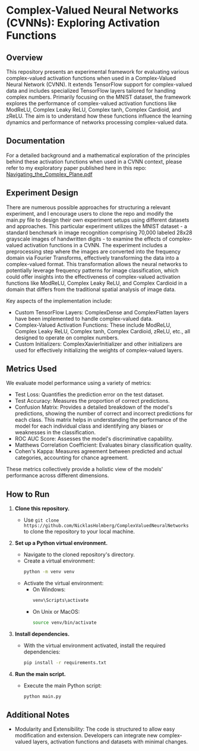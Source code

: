 # Complex-Valued Neural Networks (CVNNs): Exploring Activation Functions

## Overview
This repository presents an experimental framework for evaluating various complex-valued activation functions when used in a Complex-Valued Neural Network (CVNN). It extends TensorFlow support for complex-valued data and includes specialized TensorFlow layers tailored for handling complex numbers. Primarily focusing on the MNIST dataset, the framework explores the performance of complex-valued activation functions like ModReLU, Complex Leaky ReLU, Complex tanh, Complex Cardioid, and zReLU. The aim is to understand how these functions influence the learning dynamics and performance of networks processing complex-valued data.

## Documentation
For a detailed background and a mathematical exploration of the principles behind these activation functions when used in a CVNN context, please refer to my exploratory paper published here in this repo: [Navigating_the_Complex_Plane.pdf](https://github.com/NicklasHolmberg/ComplexValuedNeuralNetworks/blob/main/Navigating_the_Complex_Plane.pdf)

## Experiment Design
There are numerous possible approaches for structuring a relevant experiment, and I encourage users to clone the repo and modify the main.py file to design their own experiment setups using different datasets and approaches. This particular experiment utilizes the MNIST dataset - a standard benchmark in image recognition comprising 70,000 labeled 28x28 grayscale images of handwritten digits - to examine the effects of complex-valued activation functions in a CVNN. The experiment includes a preprocessing step where the images are converted into the frequency domain via Fourier Transforms, effectively transforming the data into a complex-valued format. This transformation allows the neural networks to potentially leverage frequency patterns for image classification, which could offer insights into the effectiveness of complex-valued activation functions like ModReLU, Complex Leaky ReLU, and Complex Cardioid in a domain that differs from the traditional spatial analysis of image data. 

Key aspects of the implementation include:
- Custom TensorFlow Layers: ComplexDense and ComplexFlatten layers have been implemented to handle complex-valued data.
- Complex-Valued Activation Functions: These include ModReLU, Complex Leaky ReLU, Complex tanh, Complex Cardioid, zReLU, etc., all designed to operate on complex numbers.
- Custom Initializers: ComplexXavierInitializer and other initializers are used for effectively initializing the weights of complex-valued layers.

## Metrics Used
We evaluate model performance using a variety of metrics:
- Test Loss: Quantifies the prediction error on the test dataset.
- Test Accuracy: Measures the proportion of correct predictions.
- Confusion Matrix: Provides a detailed breakdown of the model's predictions, showing the number of correct and incorrect predictions for each class. This matrix helps in understanding the performance of the model for each individual class and identifying any biases or weaknesses in the classification.
- ROC AUC Score: Assesses the model's discriminative capability.
- Matthews Correlation Coefficient: Evaluates binary classification quality.
- Cohen's Kappa: Measures agreement between predicted and actual categories, accounting for chance agreement.

These metrics collectively provide a holistic view of the models' performance across different dimensions.

## How to Run

1. **Clone this repository.**
   - Use `git clone https://github.com/NicklasHolmberg/ComplexValuedNeuralNetworks` to clone the repository to your local machine.

2. **Set up a Python virtual environment.**
   - Navigate to the cloned repository's directory.
   - Create a virtual environment: 
     ```bash
     python -m venv venv
     ```
   - Activate the virtual environment:
     - On Windows:
       ```bash
       venv\Scripts\activate
       ```
     - On Unix or MacOS:
       ```bash
       source venv/bin/activate
       ```

3. **Install dependencies.**
   - With the virtual environment activated, install the required dependencies:
     ```bash
     pip install -r requirements.txt
     ```

4. **Run the main script.**
   - Execute the main Python script:
     ```bash
     python main.py
     ```

## Additional Notes
* Modularity and Extensibility: The code is structured to allow easy modification and extension. Developers can integrate new complex-valued layers, activation functions and datasets with minimal changes.